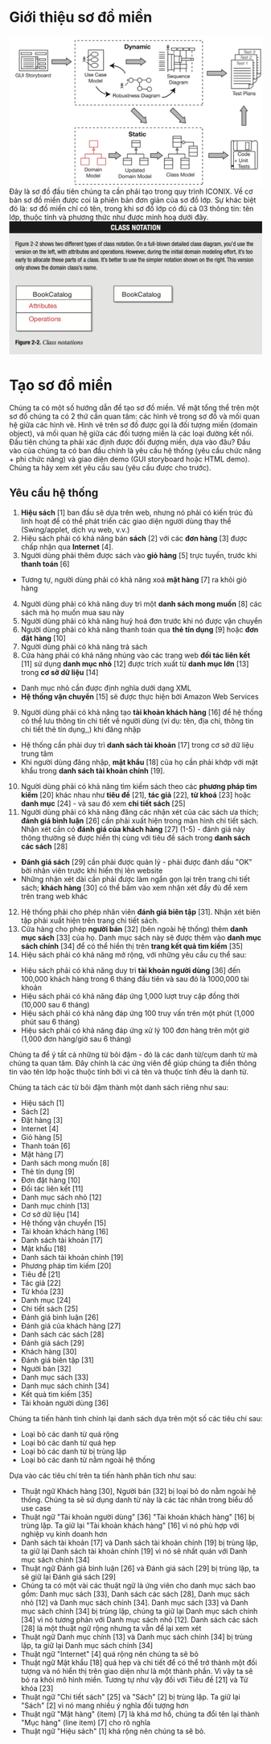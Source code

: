 # Giới thiệu sơ đồ miền
![Domain](/images/Domain-Model.png)
Đây là sơ đồ đầu tiên chúng ta cần phải tạo trong quy trình ICONIX. Về cơ bản sơ đồ miền được coi là phiên bản đơn giản của sơ đồ lớp. Sự khác biệt đó là: sơ đồ miền chỉ có tên, trong khi sơ đồ lớp có đủ cả 03 thông tin: tên lớp, thuộc tính và phương thức như được minh hoạ dưới đây.
![Domain](/images/Domain_Class.png)

# Tạo sơ đồ miền
Chúng ta có một số hướng dẫn để tạo sơ đồ miền. Về mặt tổng thể trên một sơ đồ chúng ta có 2 thứ cần quan tâm: các hình vẽ trong sơ đồ và mối quan hệ giữa các hình vẽ. Hình vẽ trên sơ đồ được gọi là đối tượng miền (domain object), và mối quan hệ giữa các đối tượng miền là các loại đường kết nối. Đầu tiên chúng ta phải xác định được đối đượng miền, dựa vào đâu? Đầu vào của chúng ta có ban đầu chính là yêu cầu hệ thống (yêu cầu chức năng + phi chức năng) và giao diện demo (GUI storyboard hoặc HTML demo). Chúng ta hãy xem xét yêu cầu sau (yêu cầu được cho trước).

## Yêu cầu hệ thống
1. **Hiệu sách** [1] ban đầu sẽ dựa trên web, nhưng nó phải có kiến trúc đủ linh hoạt để có thể phát triển các giao diện người dùng thay thế (Swing/applet, dịch vụ web, v.v.)
2. Hiệu sách phải có khả năng bán **sách** [2] với các **đơn hàng** [3] được chấp nhận qua **Internet** [4].
3. Người dùng phải thêm được sách vào **giỏ hàng** [5] trực tuyến, trước khi **thanh toán** [6]
- Tương tự, người dùng phải có khả năng xoá **mặt hàng** [7] ra khỏi giỏ hàng
4. Người dùng phải có khả năng duy trì một **danh sách mong muốn** [8] các sách mà họ muốn mua sau này
5. Người dùng phải có khả năng huỷ hoá đơn trước khi nó được vận chuyển
6. Người dùng phải có khả năng thanh toán qua **thẻ tín dụng** [9] hoặc **đơn đặt hàng** [10]
7. Người dùng phải có khả năng trả sách
8. Cửa hàng phải có khả năng nhúng vào các trang web **đối tác liên kết** [11] sử dụng **danh mục nhỏ** [12] được trích xuất từ **danh mục lớn** [13] trong **cơ sở dữ liệu** [14]
- Danh mục nhỏ cần được định nghĩa dưới dạng XML
- **Hệ thống vận chuyển** [15] sẽ được thực hiện bởi Amazon Web Services
9. Người dùng phải có khả năng tạo **tài khoản khách hàng** [16] để hệ thống có thể lưu thông tin chi tiết về người dùng (ví dụ: tên, địa chỉ, thông tin chi tiết thẻ tín dụng,,) khi đăng nhập
  - Hệ thống cần phải duy trì **danh sách tài khoản** [17] trong cơ sở dữ liệu trung tâm
  - Khi người dùng đăng nhập, **mật khẩu** [18] của họ cần phải khớp với mật khẩu trong **danh sách tài khoản chính** [19].
10. Người dùng phải có khả năng tìm kiếm sách theo các **phương pháp tìm kiếm** [20] khác nhau như **tiêu đề** [21], **tác giả** [22], **từ khoá** [23] hoặc **danh mục** [24] - và sau đó xem **chi tiết sách** [25]
11. Người dùng phải có khả năng đăng các nhận xét của các sách ưa thích; **đánh giá bình luận** [26] cần phải xuất hiện trong màn hình chi tiết sách. Nhận xét cần có **đánh giá của khách hàng** [27] (1-5) - đánh giá này thông thường sẽ được hiển thị cùng với tiêu đề sách trong **danh sách các sách** [28]
- **Đánh giá sách** [29] cần phải được quản lý - phải được đánh dấu "OK" bởi nhân viên trước khi hiển thị lên website
- Những nhận xét dài cần phải được làm ngắn gọn lại trên trang chi tiết sách; **khách hàng** [30] có thể bấm vào xem nhận xét đầy đủ để xem trên trang web khác
12. Hệ thống phải cho phép nhân viên **đánh giá biên tập** [31]. Nhận xét biên tập phải xuất hiện trên trang chi tiết sách.
13. Cửa hàng cho phép **người bán** [32] (bên ngoài hệ thống) thêm **danh mục sách** [33] của họ. Danh mục sách này sẽ được thêm vào **danh mục sách chính** [34] để có thể hiển thị trên **trang kết quả tìm kiếm** [35]
14. Hiệu sách phải có khả năng mở rộng, với những yêu cầu cụ thể sau:
  - Hiệu sách phải có khả năng duy trì **tài khoản người dùng** [36] đến 100,000 khách hàng trong 6 tháng đầu tiên và sau đó là 1000,000 tài khoản
  - Hiệu sách phải có khả năng đáp ứng 1,000 lượt truy cập đồng thời (10,000 sau 6 tháng)
  - Hiệu sách phải có khả năng đáp ứng 100 truy vấn trên một phút (1,000 phút sau 6 tháng)
  - Hiệu sách phải có khả năng đáp ứng xử lý 100 đơn hàng trên một giờ (1,000 đơn hàng/giờ sau 6 tháng)

Chúng ta để ý tất cả những từ bôi đậm - đó là các danh từ/cụm danh từ mà chúng ta quan tâm. Đây chính là các ứng viên để giúp chúng ta điền thông tin vào tên lớp hoặc thuộc tính bởi vì cả tên và thuộc tính đều là danh từ.

Chúng ta tách các từ bôi đậm thành một danh sách riêng như sau:

- Hiệu sách [1]
- Sách [2]
- Đặt hàng [3]
- Internet [4]
- Giỏ hàng [5]
- Thanh toán [6]
- Mặt hàng [7]
- Danh sách mong muốn [8]
- Thẻ tín dụng [9]
- Đơn đặt hàng [10]
- Đối tác liên kết [11]
- Danh mục sách nhỏ [12]
- Danh mục chính [13]
- Cơ sở dữ liệu [14]
- Hệ thống vận chuyển [15]
- Tài khoản khách hàng [16]
- Danh sách tài khoản [17]
- Mật khẩu [18]
- Danh sách tài khoản chính [19]
- Phương pháp tìm kiếm [20]
- Tiêu đề [21]
- Tác giả [22]
- Từ khóa [23]
- Danh mục [24]
- Chi tiết sách [25]
- Đánh giá bình luận [26]
- Đánh giá của khách hàng [27]
- Danh sách các sách [28]
- Đánh giá sách [29]
- Khách hàng [30]
- Đánh giá biên tập [31]
- Người bán [32]
- Danh mục sách [33]
- Danh mục sách chính [34]
- Kết quả tìm kiếm [35]
- Tài khoản người dùng [36]

Chúng ta tiến hành tinh chỉnh lại danh sách dựa trên một số các tiêu chí sau:
- Loại bỏ các danh từ quá rộng
- Loại bỏ các danh từ quá hẹp
- Loại bỏ các danh từ bị trùng lặp
- Loại bỏ các danh từ nằm ngoài hệ thống

Dựa vào các tiêu chí trên ta tiến hành phân tích như sau:
- Thuật ngữ Khách hàng [30], Người bán [32] bị loại bỏ do nằm ngoài hệ thống. Chúng ta sẽ sử dụng danh từ này là các tác nhân trong biểu dồ use case
- Thuật ngữ "Tài khoản người dùng" [36] "Tài khoản khách hàng" [16] bị trùng lặp. Ta giữ lại "Tài khoản khách hàng" [16] vì nó phù hợp với nghiệp vụ kinh doanh hơn
- Danh sách tài khoản [17] và Danh sách tài khoản chính [19] bị trùng lặp, ta giữ lại Danh sách tài khoản chính [19] vì nó sẽ nhất quán với Danh mục sách chính [34]
- Thuật ngữ Đánh giá bình luận [26] và Đánh giá sách [29] bị trùng lặp, ta sẽ giữ lại Đánh giá sách [29]
- Chúng ta có một vài các thuật ngữ là ứng viên cho danh mục sách bao gồm: Danh mục sách [33], Danh sách các sách [28], Danh mục sách nhỏ [12] và Danh mục sách chính [34]. Danh mục sách [33] và Danh mục sách chính [34] bị trùng lặp, chúng ta giữ lại Danh mục sách chính [34] vì nó tương phản với Danh mục sách nhỏ [12]. Danh sách các sách [28] là một thuật ngữ rộng nhưng ta vẫn để lại xem xét
- Thuật ngữ Danh mục chính [13] và Danh mục sách chính [34] bị trùng lặp, ta giữ lại Danh mục sách chính [34]
- Thuật ngữ "Internet" [4] quá rộng nên chúng ta sẽ bỏ
- Thuật ngữ Mật khẩu [18] quá hẹp và chi tiết để có thể trở thành một đối tượng và nó hiển thị trên giao diện như là một thành phần. Vì vậy ta sẽ bỏ ra khỏi mô hình miền. Tương tự như vậy đối với Tiêu đề [21] và Từ khóa [23]
- Thuật ngữ "Chi tiết sách" [25] và "Sách" [2] bị trùng lặp. Ta giữ lại "Sách" [2] vì nó mang nhiều ý nghĩa đối tượng hơn
- Thuật ngữ "Mặt hàng" (item) [7] là khá mơ hồ, chúng ta đổi tên lại thành "Mục hàng" (line item) [7] cho rõ nghĩa
- Thuật ngữ "Hiệu sách" [1] khá rộng nên chúng ta sẽ bỏ.

